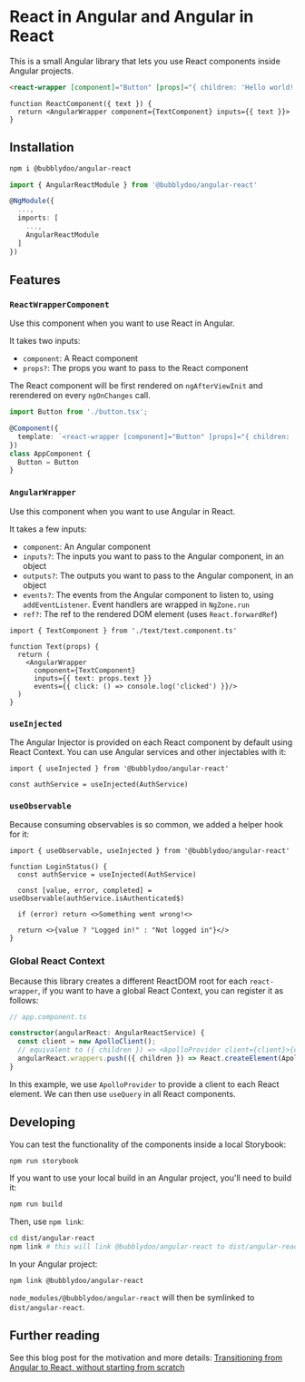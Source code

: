 # React in Angular and Angular in React

This is a small Angular library that lets you use React components inside Angular projects.

```html
<react-wrapper [component]="Button" [props]="{ children: 'Hello world!' }">
```

```tsx
function ReactComponent({ text }) {
  return <AngularWrapper component={TextComponent} inputs={{ text }}>
}
```

## Installation

```bash
npm i @bubblydoo/angular-react
```

```ts
import { AngularReactModule } from '@bubblydoo/angular-react'

@NgModule({
  ...,
  imports: [
    ...,
    AngularReactModule
  ]
})
```

## Features

### `ReactWrapperComponent`

Use this component when you want to use React in Angular.

It takes two inputs:
- `component`: A React component
- `props?`: The props you want to pass to the React component

The React component will be first rendered on `ngAfterViewInit` and rerendered on every `ngOnChanges` call.

```ts
import Button from './button.tsx';

@Component({
  template: `<react-wrapper [component]="Button" [props]="{ children: 'Hello world!' }">`
})
class AppComponent {
  Button = Button
}
```

### `AngularWrapper`

Use this component when you want to use Angular in React.

It takes a few inputs:
- `component`: An Angular component
- `inputs?`: The inputs you want to pass to the Angular component, in an object
- `outputs?`: The outputs you want to pass to the Angular component, in an object
- `events?`: The events from the Angular component to listen to, using `addEventListener`. Event handlers are wrapped in `NgZone.run`
- `ref?`: The ref to the rendered DOM element (uses `React.forwardRef`)

```tsx
import { TextComponent } from './text/text.component.ts'

function Text(props) {
  return (
    <AngularWrapper
      component={TextComponent}
      inputs={{ text: props.text }}
      events={{ click: () => console.log('clicked') }}/>
  )
}
```

### `useInjected`

The Angular Injector is provided on each React component by default using React Context. You can use Angular services and other injectables with it:

```tsx
import { useInjected } from '@bubblydoo/angular-react'

const authService = useInjected(AuthService)
```

### `useObservable`

Because consuming observables is so common, we added a helper hook for it:

```tsx
import { useObservable, useInjected } from '@bubblydoo/angular-react'

function LoginStatus() {
  const authService = useInjected(AuthService)

  const [value, error, completed] = useObservable(authService.isAuthenticated$)

  if (error) return <>Something went wrong!<>

  return <>{value ? "Logged in!" : "Not logged in"}</>
}
```

### Global React Context

Because this library creates a different ReactDOM root for each `react-wrapper`, if you want to have a global React Context, you can register it as follows:

```ts
// app.component.ts

constructor(angularReact: AngularReactService) {
  const client = new ApolloClient();
  // equivalent to ({ children }) => <ApolloProvider client={client}>{children}</ApolloProvider>
  angularReact.wrappers.push(({ children }) => React.createElement(ApolloProvider, { client, children }));
}
```

In this example, we use `ApolloProvider` to provide a client to each React element. We can then use `useQuery` in all React components.

## Developing

You can test the functionality of the components inside a local Storybook:

```bash
npm run storybook
```

If you want to use your local build in an Angular project, you'll need to build it:

```bash
npm run build
```

Then, use `npm link`:

```bash
cd dist/angular-react
npm link # this will link @bubblydoo/angular-react to dist/angular-react
```

In your Angular project:

```
npm link @bubblydoo/angular-react
```

`node_modules/@bubblydoo/angular-react` will then be symlinked to `dist/angular-react`.

## Further reading

See this blog post for the motivation and more details: [Transitioning from Angular to React, without starting from scratch](https://dev.to/bubblydoo/transitioning-from-angular-to-react-without-starting-from-scratch-j66)
